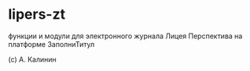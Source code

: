 # lipers-zt 

функции и модули для электронного журнала Лицея Перспектива на платформе ЗаполниТитул


(с) А. Калинин